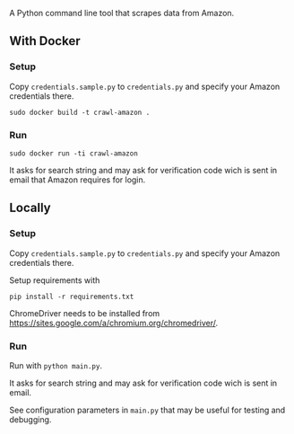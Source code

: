 A Python command line tool that scrapes data from Amazon.


## With Docker

### Setup

Copy `credentials.sample.py` to `credentials.py` and specify your Amazon credentials there.

```
sudo docker build -t crawl-amazon .
```

### Run

```
sudo docker run -ti crawl-amazon
```

It asks for search string and may ask for verification code wich is sent in email that Amazon requires for login.


## Locally

### Setup

Copy `credentials.sample.py` to `credentials.py` and specify your Amazon credentials there.

Setup requirements with

`pip install -r requirements.txt`

ChromeDriver needs to be installed from <https://sites.google.com/a/chromium.org/chromedriver/>.

### Run

Run with `python main.py`.

It asks for search string and may ask for verification code wich is sent in email.

See configuration parameters in `main.py` that may be useful for testing and debugging.
